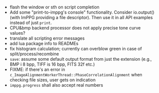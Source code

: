 - flash the window or sth on script completion
- Add some "print-to-imppg's console" functionality. Consider io.output() (with ImPPG providing a file descriptor). Then use it in all API examples instead of just `print`.
- CPU&bmp backend processor does not apply precise tone curve values?
- translate all scripting error messages
- add lua package info to READMEs
- fix histogram calculation; currently can overblow green in case of split/process/recombine
- `save`: assume some default output format from just the extension (e.g., BMP i 8 bpp, TIFF is 16 bpp, FITS 32f etc.)
- FIXME: if there's an error in `c_ImageAlignmentWorkerThread::PhaseCorrelationAlignment` when checking file sizes, user gets on indication
- `imppg.progress` shall also accept real numbers